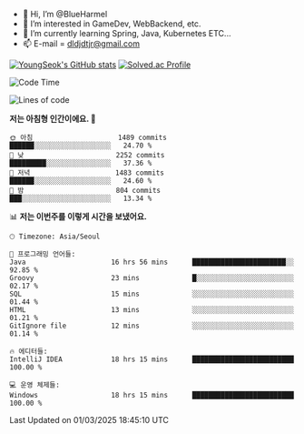 - 👋 Hi, I’m @BlueHarmel
- 👀 I’m interested in GameDev, WebBackend, etc.
- 🌱 I’m currently learning Spring, Java, Kubernetes ETC...
- 📫 E-mail = dldjdtjr@gmail.com

[![YoungSeok's GitHub stats](https://github-readme-stats.vercel.app/api?username=BlueHarmel&show_icons=true&theme=transparent)](https://github.com/anuraghazra/github-readme-stats)
[![Solved.ac Profile](http://mazassumnida.wtf/api/v2/generate_badge?boj=dldjdtjr)](https://solved.ac/dldjdtjr/)

<!--START_SECTION:waka-->
![Code Time](http://img.shields.io/badge/Code%20Time-845%20hrs%2017%20mins-blue)

![Lines of code](https://img.shields.io/badge/%EC%A0%80%EB%8A%94%20%EC%97%AC%ED%83%9C%EA%B9%8C%EC%A7%80%20-46.7%20million%20%EC%A4%84%EC%9D%98%20%EC%BD%94%EB%93%9C%EB%A5%BC%20%EC%9E%91%EC%84%B1%ED%96%88%EC%96%B4%EC%9A%94.-blue)

**저는 아침형 인간이에요. 🐤** 

```text
🌞 아침                     1489 commits        ██████░░░░░░░░░░░░░░░░░░░   24.70 % 
🌆 낮　                     2252 commits        █████████░░░░░░░░░░░░░░░░   37.36 % 
🌃 저녁                     1483 commits        ██████░░░░░░░░░░░░░░░░░░░   24.60 % 
🌙 밤　                     804 commits         ███░░░░░░░░░░░░░░░░░░░░░░   13.34 % 
```


📊 **저는 이번주를 이렇게 시간을 보냈어요.** 

```text
🕑︎ Timezone: Asia/Seoul

💬 프로그래밍 언어들: 
Java                     16 hrs 56 mins      ███████████████████████░░   92.85 % 
Groovy                   23 mins             █░░░░░░░░░░░░░░░░░░░░░░░░   02.17 % 
SQL                      15 mins             ░░░░░░░░░░░░░░░░░░░░░░░░░   01.44 % 
HTML                     13 mins             ░░░░░░░░░░░░░░░░░░░░░░░░░   01.21 % 
GitIgnore file           12 mins             ░░░░░░░░░░░░░░░░░░░░░░░░░   01.14 % 

🔥 에디터들: 
IntelliJ IDEA            18 hrs 15 mins      █████████████████████████   100.00 % 

💻 운영 체제들: 
Windows                  18 hrs 15 mins      █████████████████████████   100.00 % 
```


 Last Updated on 01/03/2025 18:45:10 UTC
<!--END_SECTION:waka-->
<!---
BlueHarmel/BlueHarmel is a ✨ special ✨ repository because its `README.md` (this file) appears on your GitHub profile.
You can click the Preview link to take a look at your changes.
--->

